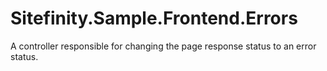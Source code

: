 # Sitefinity.Sample.Frontend.Errors
A controller responsible for changing the page response status to an error status.
